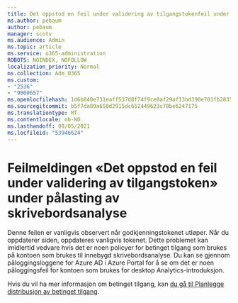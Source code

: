 ```yaml
---
title: Det oppstod en feil under validering av tilgangstokenfeil under skrivebordsanalyse ombordstigning
ms.author: pebaum
author: pebaum
manager: scotv
ms.audience: Admin
ms.topic: article
ms.service: o365-administration
ROBOTS: NOINDEX, NOFOLLOW
localization_priority: Normal
ms.collection: Adm_O365
ms.custom:
- "2536"
- "9000657"
ms.openlocfilehash: 1d6b840e731eaff537d8f74f9ce0af29af13bd390e701fb2835e8718b4521158
ms.sourcegitcommit: b5f7da89a650d2915dc652449623c78be6247175
ms.translationtype: MT
ms.contentlocale: nb-NO
ms.lasthandoff: 08/05/2021
ms.locfileid: "53946624"
---
```

# <a name="there-was-an-error-validating-access-token-error-during-desktop-analytics-onboarding"></a>Feilmeldingen «Det oppstod en feil under validering av tilgangstoken» under pålasting av skrivebordsanalyse

Denne feilen er vanligvis observert når godkjenningstokenet utløper. Når du oppdaterer siden, oppdateres vanligvis tokenet. Dette problemet kan imidlertid vedvare hvis det er noen policyer for betinget tilgang som brukes på kontoen som brukes til innebygd skrivebordsanalyse. Du kan se gjennom påloggingsloggene for Azure AD i Azure Portal for å se om det er noen påloggingsfeil for kontoen som brukes for desktop Analytics-introduksjon.

Hvis du vil ha mer informasjon om betinget tilgang, kan [du gå til Planlegge distribusjon av betinget tilgang](https://docs.microsoft.com/azure/active-directory/conditional-access/plan-conditional-access).